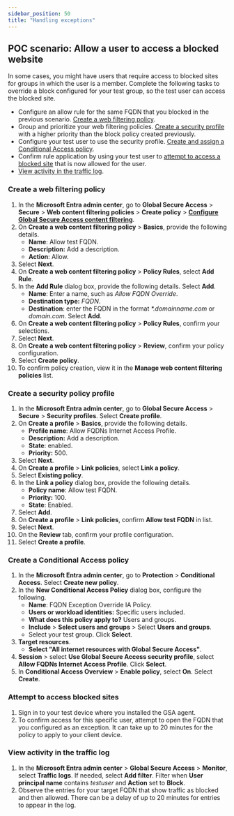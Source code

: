 ```yaml
---
sidebar_position: 50
title: "Handling exceptions"
---
```


## POC scenario: Allow a user to access a blocked website

In some cases, you might have users that require access to blocked sites for groups in which the user is a member. Complete the following tasks to override a block configured for your test group, so the test user can access the blocked site.

- Configure an allow rule for the same FQDN that you blocked in the previous scenario. [Create a web filtering policy](#create-a-web-filtering-policy).
- Group and prioritize your web filtering policies. [Create a security profile](#create-a-security-policy-profile) with a higher priority than the block policy created previously.
- Configure your test user to use the security profile. [Create and assign a Conditional Access policy](#create-a-conditional-access-policy).
- Confirm rule application by using your test user to [attempt to access a blocked site](#attempt-to-access-blocked-sites) that is now allowed for the user.
- [View activity in the traffic log](#view-activity-in-the-traffic-log).

### Create a web filtering policy

1. In the **Microsoft Entra admin center**, go to **Global Secure Access** \> **Secure** \> **Web content filtering policies** \> **Create policy** \> **[Configure Global Secure Access content filtering](https://learn.microsoft.com/entra/global-secure-access/how-to-configure-web-content-filtering.md)**.
2. On **Create a web content filtering policy** \> **Basics**, provide the following details.
   * **Name**: Allow test FQDN.
   * **Description:** Add a description.
   * **Action**: Allow.
3. Select **Next**.
4. On **Create a web content filtering policy** \> **Policy Rules**, select **Add Rule**.
5. In the **Add Rule** dialog box, provide the following details. Select **Add**.
   * **Name**: Enter a name, such as *Allow FQDN Override*.
   * **Destination type:** *FQDN*.
   * **Destination**: enter the FQDN in the format *\*.domainname.com* or *domain.com*. Select **Add**.
6. On **Create a web content filtering policy** \> **Policy Rules**, confirm your selections.
7. Select **Next**.
8. On **Create a web content filtering policy** \> **Review**, confirm your policy configuration.
9. Select **Create policy**.
10. To confirm policy creation, view it in the **Manage web content filtering policies** list.

### Create a security policy profile

1. In the **Microsoft Entra admin center**, go to **Global Secure Access** \> **Secure** \> **Security profiles**. Select **Create profile**.
2. On **Create a profile** \> **Basics**, provide the following details.
   * **Profile name**: Allow FQDNs Internet Access Profile.
   * **Description:** Add a description.
   * **State**: enabled.
   * **Priority:** 500.
3. Select **Next**.
4. On **Create a profile** \> **Link policies**, select **Link a policy**.
5. Select **Existing policy**.
6. In the **Link a policy** dialog box, provide the following details.
   * **Policy name**: Allow test FQDN.
   * **Priority:** 100.
   * **State**: Enabled.
7. Select **Add**.
8. On **Create a profile** \> **Link policies**, confirm **Allow test FQDN** in list.
9. Select **Next**.
10. On the **Review** tab, confirm your profile configuration.
11. Select **Create a profile**.

### Create a Conditional Access policy

1. In the **Microsoft Entra admin center**, go to **Protection** \> **Conditional Access**. Select **Create new policy**.
2. In the **New Conditional Access Policy** dialog box, configure the following.
   * **Name**: FQDN Exception Override IA Policy.
   * **Users or workload identities:** Specific users included.
   * **What does this policy apply to?** Users and groups.
   * **Include** \> **Select users and groups** \> Select **Users and groups**.
   * Select your test group. Click **Select**.
4. **Target resources**.
   * **Select "All internet resources with Global Secure Access"**.
5. **Session** \> select **Use Global Secure Access security profile**, select **Allow FQDNs Internet Access Profile**. Click **Select**.
6. In **Conditional Access Overview** \> **Enable policy**, select **On**. Select **Create**.


### Attempt to access blocked sites

1. Sign in to your test device where you installed the GSA agent.
2. To confirm access for this specific user, attempt to open the FQDN that you configured as an exception. It can take up to 20 minutes for the policy to apply to your client device.

### View activity in the traffic log

1. In the **Microsoft Entra admin center** \> **Global Secure Access** \> **Monitor**, select **Traffic logs**. If needed, select **Add filter**. Filter when **User principal name** contains *testuser* and **Action** set to **Block**.
1. Observe the entries for your target FQDN that show traffic as blocked and then allowed. There can be a delay of up to 20 minutes for entries to appear in the log.

